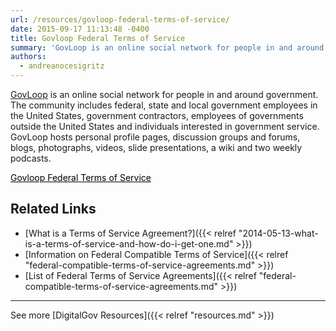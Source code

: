 ```yaml
---
url: /resources/govloop-federal-terms-of-service/
date: 2015-09-17 11:13:48 -0400
title: Govloop Federal Terms of Service
summary: 'GovLoop is an online social network for people in and around government. The community includes federal, state and local government employees in the United States, government contractors, employees of governments outside the United States and individuals interested in government service. GovLoop hosts personal profile pages, discussion groups and forums, blogs, photographs, videos, slide presentations, a wiki'
authors:
  - andreanocesigritz
---
```


[GovLoop](https://www.govloop.com/) is an online social network for people in and around government. The community includes federal, state and local government employees in the United States, government contractors, employees of governments outside the United States and individuals interested in government service. GovLoop hosts personal profile pages, discussion groups and forums, blogs, photographs, videos, slide presentations, a wiki and two weekly podcasts.

<a class="button" style="color: #000000" href="https://www.govloop.com/terms-of-service/">Govloop Federal Terms of Service</a>

## Related Links

  * [What is a Terms of Service Agreement?]({{< relref "2014-05-13-what-is-a-terms-of-service-and-how-do-i-get-one.md" >}})
  * [Information on Federal Compatible Terms of Service]({{< relref "federal-compatible-terms-of-service-agreements.md" >}})
  * [List of Federal Terms of Service Agreements]({{< relref "federal-compatible-terms-of-service-agreements.md" >}})

 

* * *

 

See more [DigitalGov Resources]({{< relref "resources.md" >}})